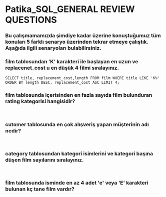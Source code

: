 

# Patika_SQL_GENERAL REVIEW QUESTIONS

### Bu çalışmamamızda şimdiye kadar üzerine konuştuğumuz tüm konuları 5 farklı senaryo üzerinden tekrar etmeye çalıştık. Aşağıda ilgili senaryoları bulabilirsiniz.

### film tablosundan 'K' karakteri ile başlayan en uzun ve replacenet_cost u en düşük 4 filmi sıralayınız.

``` SELECT title, replacement_cost,length FROM film WHERE title LIKE 'K%' ORDER BY length DESC, replacement_cost ASC LIMIT 4; ```

### film tablosunda içerisinden en fazla sayıda film bulunduran rating kategorisi hangisidir?

```  ```

### cutomer tablosunda en çok alışveriş yapan müşterinin adı nedir?

```   ```

### category tablosundan kategori isimlerini ve kategori başına düşen film sayılarını sıralayınız.

```  ```

### film tablosunda isminde en az 4 adet 'e' veya 'E' karakteri bulunan kç tane film vardır?

```  ```
